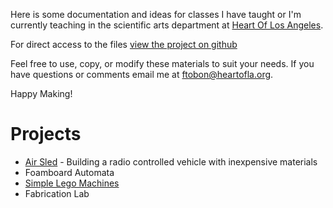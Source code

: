Here is some documentation and ideas for classes I have taught or I'm currently teaching in the scientific arts department at [Heart Of Los Angeles](http://heartoflosangeles.org/). 

For direct access to the files [view the project on github](https://github.com/ftobon/steam-classes)

Feel free to use, copy, or modify these materials to suit your needs. If you have questions or comments email me at ftobon@heartofla.org.

Happy Making!

# Projects
* [Air Sled](/air-sled.md) - Building a radio controlled vehicle with inexpensive materials
* Foamboard Automata 
* [Simple Lego Machines](/lego-machines.md)
* Fabrication Lab


